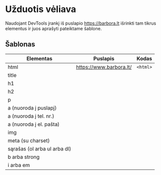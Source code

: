 # Užduotis vėliava

Naudojant DevTools įrankį iš puslapio <https://barbora.lt> išrinkti tam tikrus elementus ir juos aprašyti pateiktame šablone.

## Šablonas

| Elementas                    | Puslapis                  | Kodas    |
| ---------------------------- | ------------------------- | -------- |
| html                         | <https://www.barbora.lt/> | `<html>` |
| title                        |                           |          |
| h1                           |                           |          |
| h2                           |                           |          |
| p                            |                           |          |
| a (nuoroda į puslapį)        |                           |          |
| a (nuoroda į tel. nr.)       |                           |          |
| a (nuoroda į el. pašta)      |                           |          |
| img                          |                           |          |
| meta (su charset)            |                           |          |
| sąrašas (ol arba ul arba dl) |                           |          |
| b arba strong                |                           |          |
| i arba em                    |                           |          |

